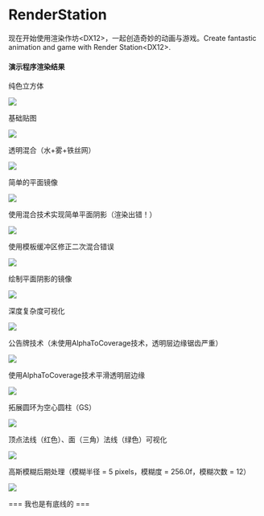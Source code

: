 # RenderStation
现在开始使用渲染作坊&lt;DX12>，一起创造奇妙的动画与游戏。Create fantastic animation and game with Render Station&lt;DX12>.

#### 演示程序渲染结果

纯色立方体

![](https://gitee.com/yiyaowen/render-station/raw/demo-images/root_descriptor_table.png)

基础贴图

![](https://gitee.com/yiyaowen/render-station/raw/demo-images/import_texture.png)

透明混合（水+雾+铁丝网）

![](https://gitee.com/yiyaowen/render-station/raw/demo-images/ps_blend.png)

简单的平面镜像

![](https://gitee.com/yiyaowen/render-station/raw/demo-images/basic_stencil_tech.png)

使用混合技术实现简单平面阴影（渲染出错！）

![](https://gitee.com/yiyaowen/render-station/raw/demo-images/double_blend_error.png)

使用模板缓冲区修正二次混合错误

![](https://gitee.com/yiyaowen/render-station/raw/demo-images/use_stencil_avoid_double_blend.png)

绘制平面阴影的镜像

![](https://gitee.com/yiyaowen/render-station/raw/demo-images/planar_shadow_mirror.png)

深度复杂度可视化

![](https://gitee.com/yiyaowen/render-station/raw/demo-images/depth_complexity_with_blend_add.png)

公告牌技术（未使用AlphaToCoverage技术，透明层边缘锯齿严重）

![](https://gitee.com/yiyaowen/render-station/raw/demo-images/noMSAA-noAlphaToCoverageEnable-jagged.png)

使用AlphaToCoverage技术平滑透明层边缘

![](https://gitee.com/yiyaowen/render-station/raw/demo-images/doMSAA-doAlphaToCoverage-anti_alias_smooth.png)

拓展圆环为空心圆柱（GS）

![](https://gitee.com/yiyaowen/render-station/raw/demo-images/generate_side_cylinder_from_cap_ring_with_gs.png)

顶点法线（红色）、面（三角）法线（绿色）可视化

![](https://gitee.com/yiyaowen/render-station/raw/demo-images/red_ver_normal_green_tri_normal_visible.png)

高斯模糊后期处理（模糊半径 = 5 pixels，模糊度 = 256.0f，模糊次数 = 12）

![](https://gitee.com/yiyaowen/render-station/raw/demo-images/gaussian_blur_series/blur_king/gaussian_blur_radius=5_grade=256_count=12.png)

=== 我也是有底线的 ===
